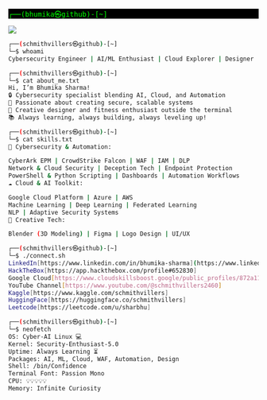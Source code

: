 <p style="color:#00FF00; background-color:black; font-family:monospace;">
  ┌──(bhumika㉿github)-[~]
</p>

<img src="https://readme-typing-svg.herokuapp.com?font=Fira+Code&size=25&pause=500&color=1f4379&center=true&vCenter=true&width=800&height=50&lines=Welcome!+I'm+Bhumika+Sharma..." />

```bash
┌──(schmithvillers㉿github)-[~]
└─$ whoami
Cybersecurity Engineer | AI/ML Enthusiast | Cloud Explorer | Designer | Fitness Lover

┌──(schmithvillers㉿github)-[~]
└─$ cat about_me.txt
Hi, I’m Bhumika Sharma!
🔒 Cybersecurity specialist blending AI, Cloud, and Automation
🚀 Passionate about creating secure, scalable systems
🎨 Creative designer and fitness enthusiast outside the terminal
📚 Always learning, always building, always leveling up!

┌──(schmithvillers㉿github)-[~]
└─$ cat skills.txt
🔐 Cybersecurity & Automation:

CyberArk EPM | CrowdStrike Falcon | WAF | IAM | DLP
Network & Cloud Security | Deception Tech | Endpoint Protection
PowerShell & Python Scripting | Dashboards | Automation Workflows
☁️ Cloud & AI Toolkit:

Google Cloud Platform | Azure | AWS
Machine Learning | Deep Learning | Federated Learning
NLP | Adaptive Security Systems
🎨 Creative Tech:

Blender (3D Modeling) | Figma | Logo Design | UI/UX

┌──(schmithvillers㉿github)-[~]
└─$ ./connect.sh
LinkedIn[https://www.linkedin.com/in/bhumika-sharma](https://www.linkedin.com/in/bhumikasharma542/)]
HackTheBox[https://app.hackthebox.com/profile#652830]
Google Cloud[https://www.cloudskillsboost.google/public_profiles/872a1138-8b66-4dda-954a-b96f12721b28]
YouTube Channel[https://www.youtube.com/@schmithvillers2460]
Kaggle[https://www.kaggle.com/schmithvillers]
HuggingFace[https://huggingface.co/schmithvillers]
Leetcode[https://leetcode.com/u/sharbhu]

┌──(schmithvillers㉿github)-[~]
└─$ neofetch
OS: Cyber-AI Linux 💻
Kernel: Security-Enthusiast-5.0
Uptime: Always Learning ⏳
Packages: AI, ML, Cloud, WAF, Automation, Design
Shell: /bin/Confidence
Terminal Font: Passion Mono
CPU: 💡💡💡💡💡
Memory: Infinite Curiosity

```
